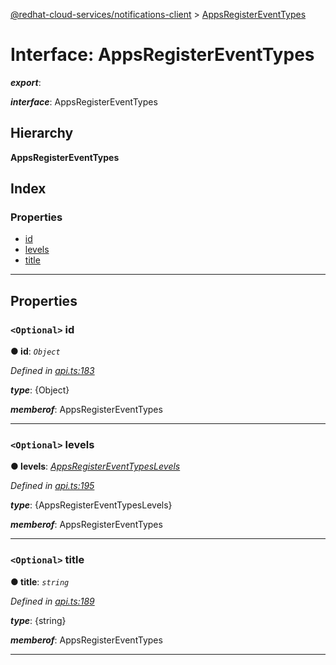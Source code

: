 [@redhat-cloud-services/notifications-client](../README.md) > [AppsRegisterEventTypes](../interfaces/appsregistereventtypes.md)

# Interface: AppsRegisterEventTypes

*__export__*: 

*__interface__*: AppsRegisterEventTypes

## Hierarchy

**AppsRegisterEventTypes**

## Index

### Properties

* [id](appsregistereventtypes.md#id)
* [levels](appsregistereventtypes.md#levels)
* [title](appsregistereventtypes.md#title)

---

## Properties

<a id="id"></a>

### `<Optional>` id

**● id**: *`Object`*

*Defined in [api.ts:183](https://github.com/RedHatInsights/javascript-clients/blob/master/packages/hooks/api.ts#L183)*

*__type__*: {Object}

*__memberof__*: AppsRegisterEventTypes

___
<a id="levels"></a>

### `<Optional>` levels

**● levels**: *[AppsRegisterEventTypesLevels](appsregistereventtypeslevels.md)*

*Defined in [api.ts:195](https://github.com/RedHatInsights/javascript-clients/blob/master/packages/hooks/api.ts#L195)*

*__type__*: {AppsRegisterEventTypesLevels}

*__memberof__*: AppsRegisterEventTypes

___
<a id="title"></a>

### `<Optional>` title

**● title**: *`string`*

*Defined in [api.ts:189](https://github.com/RedHatInsights/javascript-clients/blob/master/packages/hooks/api.ts#L189)*

*__type__*: {string}

*__memberof__*: AppsRegisterEventTypes

___

